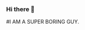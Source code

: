 ### Hi there 👋
#I AM A SUPER BORING GUY.
<!--
**Branda7/branda7** is a ✨ _special_ ✨ repository because its `README.md` (this file) appears on your GitHub profile.
![]![image](https://user-images.githubusercontent.com/84488157/118931358-77fa3600-b979-11eb-94d7-2be95c914632.png)

Here are some ideas to get you started:

- 🔭 I’m currently working on ...
- 🌱 I’m currently learning ...
- 👯 I’m looking to collaborate on ...
- 🤔 I’m looking for help with ...
- 💬 Ask me about ...
- 📫 How to reach me: ...
- 😄 Pronouns: ...
- ⚡ Fun fact: ...
-->

